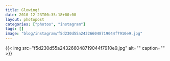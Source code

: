 ```yaml
---
title: Glowing!
date: 2010-12-23T00:35:18+00:00
layout: photopost
categories: ["photos", "instagram"]
tags: []
image: "blog/instagram/f5d230d55a243266048719044f7910e9.jpg"
---
```


{{< img src="f5d230d55a243266048719044f7910e9.jpg" alt="" caption="" >}}



